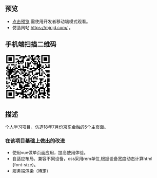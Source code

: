 ## 预览
- [点击预览](http://yinengdk.com/dist/index.html#/),需使用开发者移动端模式观看。
- 仿造网站
https://mjr.jd.com/ 。

## 手机端扫描二维码
<!-- ![](./QR.png) -->
<img width="150" height="150" src="./QR.png"/>

## 描述
个人学习项目，仿造18年7月份京东金融的5个主页面。
### 在该项目基础上做出的改进
- 使用vue做单页面应用，提高使用体验。
- 自适应布局，兼容不同设备，css采用rem单位,根据设备宽度动态计算html {font-size}。
- 服务端渲染（待定）
